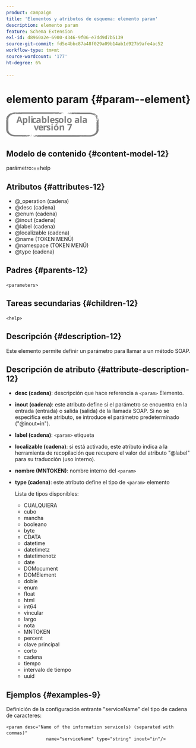 ```yaml
---
product: campaign
title: 'Elementos y atributos de esquema: elemento param'
description: elemento param
feature: Schema Extension
exl-id: d8960a2e-6900-4346-9f06-e7dd9d7b5139
source-git-commit: fd5e4bbc87a48f029a09b14ab1d927b9afe4ac52
workflow-type: tm+mt
source-wordcount: '177'
ht-degree: 6%

---
```


# elemento param {#param--element}

![](../../../assets/v7-only.svg)

## Modelo de contenido {#content-model-12}

parámetro:==help

## Atributos {#attributes-12}

* @_operation (cadena)
* @desc (cadena)
* @enum (cadena)
* @inout (cadena)
* @label (cadena)
* @localizable (cadena)
* @name (TOKEN MENÚ)
* @namespace (TOKEN MENÚ)
* @type (cadena)

## Padres {#parents-12}

`<parameters>`

## Tareas secundarias {#children-12}

`<help>`

## Descripción {#description-12}

Este elemento permite definir un parámetro para llamar a un método SOAP.

## Descripción de atributo {#attribute-description-12}

* **desc (cadena)**: descripción que hace referencia a `<param>` Elemento.
* **inout (cadena)**: este atributo define si el parámetro se encuentra en la entrada (entrada) o salida (salida) de la llamada SOAP. Si no se especifica este atributo, se introduce el parámetro predeterminado (&quot;@inout=in&quot;).
* **label (cadena)**: `<param>` etiqueta
* **localizable (cadena)**: si está activado, este atributo indica a la herramienta de recopilación que recupere el valor del atributo &quot;@label&quot; para su traducción (uso interno).
* **nombre (MNTOKEN)**: nombre interno del `<param>`
* **type (cadena)**: este atributo define el tipo de `<param>` elemento

  Lista de tipos disponibles:

   * CUALQUIERA
   * cubo
   * mancha
   * booleano
   * byte
   * CDATA
   * datetime
   * datetimetz
   * datetimenotz
   * date
   * DOMocument
   * DOMElement
   * doble
   * enum
   * float
   * html
   * int64
   * vincular
   * largo
   * nota
   * MNTOKEN
   * percent
   * clave principal
   * corto
   * cadena
   * tiempo
   * intervalo de tiempo
   * uuid

## Ejemplos {#examples-9}

Definición de la configuración entrante &quot;serviceName&quot; del tipo de cadena de caracteres:

```
<param desc="Name of the information service(s) (separated with commas)"
               name="serviceName" type="string" inout="in"/>
```

